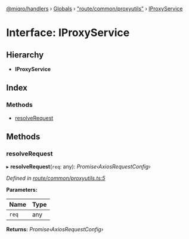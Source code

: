 [@miqro/handlers](../README.md) › [Globals](../globals.md) › ["route/common/proxyutils"](../modules/_route_common_proxyutils_.md) › [IProxyService](_route_common_proxyutils_.iproxyservice.md)

# Interface: IProxyService

## Hierarchy

* **IProxyService**

## Index

### Methods

* [resolveRequest](_route_common_proxyutils_.iproxyservice.md#resolverequest)

## Methods

###  resolveRequest

▸ **resolveRequest**(`req`: any): *Promise‹AxiosRequestConfig›*

*Defined in [route/common/proxyutils.ts:5](https://github.com/claukers/miqro-express/blob/df8c9ce/src/route/common/proxyutils.ts#L5)*

**Parameters:**

Name | Type |
------ | ------ |
`req` | any |

**Returns:** *Promise‹AxiosRequestConfig›*
